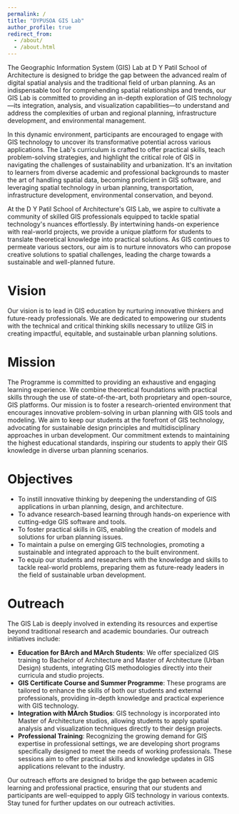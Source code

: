 ```yaml
---
permalink: /
title: "DYPUSOA GIS Lab"
author_profile: true
redirect_from: 
  - /about/
  - /about.html
---
```


The Geographic Information System (GIS) Lab at D Y Patil School of Architecture is designed to bridge the gap between the advanced realm of digital spatial analysis and the traditional field of urban planning. As an indispensable tool for comprehending spatial relationships and trends, our GIS Lab is committed to providing an in-depth exploration of GIS technology—its integration, analysis, and visualization capabilities—to understand and address the complexities of urban and regional planning, infrastructure development, and environmental management.

In this dynamic environment, participants are encouraged to engage with GIS technology to uncover its transformative potential across various applications. The Lab's curriculum is crafted to offer practical skills, teach problem-solving strategies, and highlight the critical role of GIS in navigating the challenges of sustainability and urbanization. It's an invitation to learners from diverse academic and professional backgrounds to master the art of handling spatial data, becoming proficient in GIS software, and leveraging spatial technology in urban planning, transportation, infrastructure development, environmental conservation, and beyond.

At the D Y Patil School of Architecture's GIS Lab, we aspire to cultivate a community of skilled GIS professionals equipped to tackle spatial technology's nuances effortlessly. By intertwining hands-on experience with real-world projects, we provide a unique platform for students to translate theoretical knowledge into practical solutions. As GIS continues to permeate various sectors, our aim is to nurture innovators who can propose creative solutions to spatial challenges, leading the charge towards a sustainable and well-planned future.

Vision
======
Our vision is to lead in GIS education by nurturing innovative thinkers and future-ready professionals. We are dedicated to empowering our students with the technical and critical thinking skills necessary to utilize GIS in creating impactful, equitable, and sustainable urban planning solutions.

Mission
======
The Programme is committed to providing an exhaustive and engaging learning experience. We combine theoretical foundations with practical skills through the use of state-of-the-art, both proprietary and open-source, GIS platforms. Our mission is to foster a research-oriented environment that encourages innovative problem-solving in urban planning with GIS tools and modeling. We aim to keep our students at the forefront of GIS technology, advocating for sustainable design principles and multidisciplinary approaches in urban development. Our commitment extends to maintaining the highest educational standards, inspiring our students to apply their GIS knowledge in diverse urban planning scenarios.

Objectives
=========
- To instill innovative thinking by deepening the understanding of GIS applications in urban planning, design, and architecture.
- To advance research-based learning through hands-on experience with cutting-edge GIS software and tools.
- To foster practical skills in GIS, enabling the creation of models and solutions for urban planning issues.
- To maintain a pulse on emerging GIS technologies, promoting a sustainable and integrated approach to the built environment.
- To equip our students and researchers with the knowledge and skills to tackle real-world problems, preparing them as future-ready leaders in the field of sustainable urban development.

Outreach
===========
The GIS Lab is deeply involved in extending its resources and expertise beyond traditional research and academic boundaries. Our outreach initiatives include:

- **Education for BArch and MArch Students**: We offer specialized GIS training to Bachelor of Architecture and Master of Architecture (Urban Design) students, integrating GIS methodologies directly into their curricula and studio projects.
- **GIS Certificate Course and Summer Programme**: These programs are tailored to enhance the skills of both our students and external professionals, providing in-depth knowledge and practical experience with GIS technology.
- **Integration with MArch Studios**: GIS technology is incorporated into Master of Architecture studios, allowing students to apply spatial analysis and visualization techniques directly to their design projects.
- **Professional Training**: Recognizing the growing demand for GIS expertise in professional settings, we are developing short programs specifically designed to meet the needs of working professionals. These sessions aim to offer practical skills and knowledge updates in GIS applications relevant to the industry.

Our outreach efforts are designed to bridge the gap between academic learning and professional practice, ensuring that our students and participants are well-equipped to apply GIS technology in various contexts. Stay tuned for further updates on our outreach activities.
